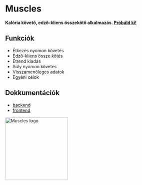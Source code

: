 # Muscles

**Kalória követő, edző-kliens összekötő alkalmazás. [Próbáld ki!](http://34.22.242.178:3000/)**

## Funkciók

- Étkezés nyomon követés
- Edző-kliens össze kötés
- Étrend kiadás
- Súly nyomon követés
- Visszamenőleges adatok
- Egyéni célok

## Dokkumentációk
- [backend](https://github.com/Sboti03/Muscles-projekt-munka/blob/main/backend/README.md)
- [frontend]()

<img src="https://i.imgur.com/S12VX3j.png" height=200  alt="Muscles logo"/>


